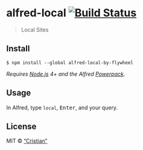 # alfred-local [![Build Status](https://travis-ci.com/explorador/local-by-flywheel-alfred.svg?branch=master)](https://travis-ci.com/explorador/local-by-flywheel-alfred)

> Local Sites


## Install

```
$ npm install --global alfred-local-by-flywheel
```

*Requires [Node.js](https://nodejs.org) 4+ and the Alfred [Powerpack](https://www.alfredapp.com/powerpack/).*


## Usage

In Alfred, type `local`, <kbd>Enter</kbd>, and your query.


## License

MIT © [“Cristian”](http://cristianguerra.com)
